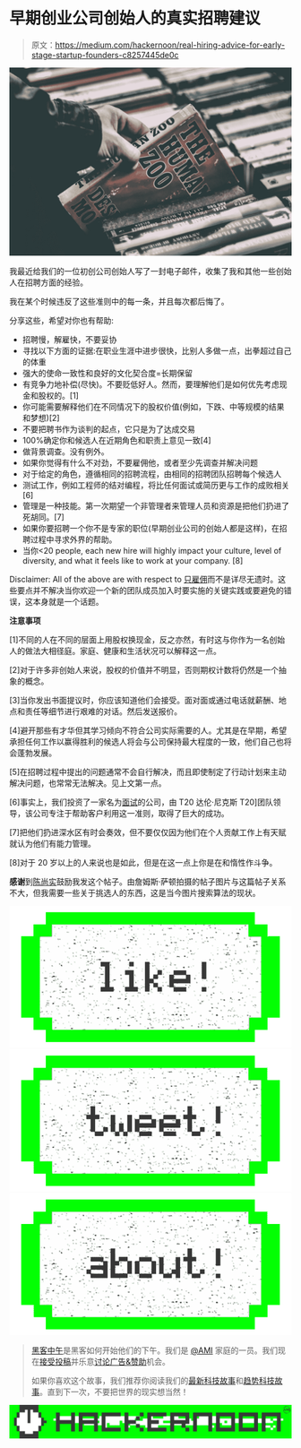 # 早期创业公司创始人的真实招聘建议

> 原文：<https://medium.com/hackernoon/real-hiring-advice-for-early-stage-startup-founders-c8257445de0c>

![](img/f93347e847db6138b65210871947c86c.png)

我最近给我们的一位初创公司创始人写了一封电子邮件，收集了我和其他一些创始人在招聘方面的经验。

我在某个时候违反了这些准则中的每一条，并且每次都后悔了。

分享这些，希望对你也有帮助:

*   招聘慢，解雇快，不要妥协
*   寻找以下方面的证据:在职业生涯中进步很快，比别人多做一点，出拳超过自己的体重
*   强大的使命一致性和良好的文化契合度=长期保留
*   有竞争力地补偿(尽快)。不要贬低好人。然而，要理解他们是如何优先考虑现金和股权的。[1]
*   你可能需要解释他们在不同情况下的股权价值(例如，下跌、中等规模的结果和梦想)[2]
*   不要把聘书作为谈判的起点，它只是为了达成交易
*   100%确定你和候选人在近期角色和职责上意见一致[4]
*   做背景调查。没有例外。
*   如果你觉得有什么不对劲，不要雇佣他，或者至少先调查并解决问题
*   对于给定的角色，遵循相同的招聘流程，由相同的招聘团队招聘每个候选人
*   测试工作，例如工程师的结对编程，将比任何面试或简历更与工作的成败相关[6]
*   管理是一种技能。第一次期望一个非管理者来管理人员和资源是把他们扔进了死胡同。[7]
*   如果你要招聘一个你不是专家的职位(早期创业公司的创始人都是这样)，在招聘过程中寻求外界的帮助。
*   当你<20 people, each new hire will highly impact your culture, level of diversity, and what it feels like to work at your company. [8]

Disclaimer: All of the above are with respect to [只雇佣](https://42hire.com/?ref=hackernoon)而不是详尽无遗时。这些要点并不解决当你欢迎一个新的团队成员加入时要实施的关键实践或要避免的错误，这本身就是一个话题。

**注意事项**

[1]不同的人在不同的层面上用股权换现金，反之亦然，有时这与你作为一名创始人的做法大相径庭。家庭、健康和生活状况可以解释这一点。

[2]对于许多非创始人来说，股权的价值并不明显，否则期权计数将仍然是一个抽象的概念。

[3]当你发出书面提议时，你应该知道他们会接受。面对面或通过电话就薪酬、地点和责任等细节进行艰难的对话。然后发送报价。

[4]避开那些有才华但其学习倾向不符合公司实际需要的人。尤其是在早期，希望承担任何工作以赢得胜利的候选人将会与公司保持最大程度的一致，他们自己也将会蓬勃发展。

[5]在招聘过程中提出的问题通常不会自行解决，而且即使制定了行动计划来主动解决问题，也常常无法解决。见上文第一点。

[6]事实上，我们投资了一家名为[面试](https://www.interviewed.com/)的公司，由 T20 达伦·尼克斯 T20]团队领导，该公司专注于帮助客户利用这一准则，取得了巨大的成功。

[7]把他们扔进深水区有时会奏效，但不要仅仅因为他们在个人贡献工作上有天赋就认为他们有能力管理。

[8]对于 20 岁以上的人来说也是如此，但是在这一点上你是在和惰性作斗争。

**感谢**到[陈尚实](https://medium.com/u/d585756b4378?source=post_page-----c8257445de0c--------------------------------)鼓励我发这个帖子。由詹姆斯·萨顿拍摄的帖子图片与这篇帖子关系不大，但我需要一些关于挑选人的东西，这是当今图片搜索算法的现状。

[![](img/50ef4044ecd4e250b5d50f368b775d38.png)](http://bit.ly/HackernoonFB)[![](img/979d9a46439d5aebbdcdca574e21dc81.png)](https://goo.gl/k7XYbx)[![](img/2930ba6bd2c12218fdbbf7e02c8746ff.png)](https://goo.gl/4ofytp)

> [黑客中午](http://bit.ly/Hackernoon)是黑客如何开始他们的下午。我们是 [@AMI](http://bit.ly/atAMIatAMI) 家庭的一员。我们现在[接受投稿](http://bit.ly/hackernoonsubmission)并乐意[讨论广告&赞助](mailto:partners@amipublications.com)机会。
> 
> 如果你喜欢这个故事，我们推荐你阅读我们的[最新科技故事](http://bit.ly/hackernoonlatestt)和[趋势科技故事](https://hackernoon.com/trending)。直到下一次，不要把世界的现实想当然！

![](img/be0ca55ba73a573dce11effb2ee80d56.png)